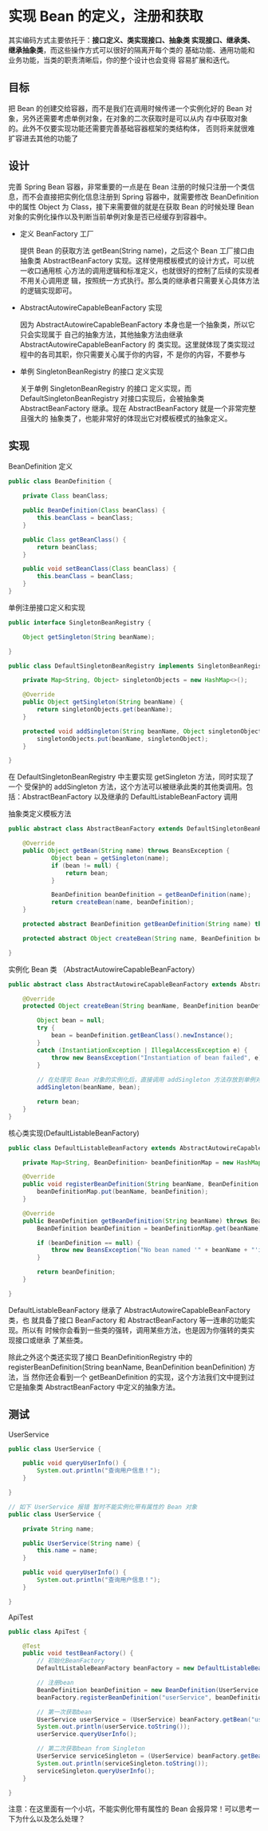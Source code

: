 # 实现 Bean 的定义，注册和获取

其实编码方式主要依托于：**接口定义、类实现接口、抽象类 实现接口、继承类、继承抽象类**，而这些操作方式可以很好的隔离开每个类的 基础功能、通用功能和业务功能，当类的职责清晰后，你的整个设计也会变得
容易扩展和迭代。

## 目标

把 Bean 的创建交给容器，而不是我们在调用时候传递一个实例化好的 Bean 对象，另外还需要考虑单例对象，在对象的二次获取时是可以从内 存中获取对象的。此外不仅要实现功能还需要完善基础容器框架的类结构体，
否则将来就很难扩容进去其他的功能了

## 设计

完善 Spring Bean 容器，非常重要的一点是在 Bean 注册的时候只注册一个类信息，而不会直接把实例化信息注册到 Spring 容器中，就需要修改 BeanDefinition 中的属性 Object 为 Class，接下来需要做的就是在获取 Bean 的时候处理 Bean 对象的实例化操作以及判断当前单例对象是否已经缓存到容器中。

- 定义 BeanFactory 工厂

  提供 Bean 的获取方法 getBean(String name)，之后这个 Bean 工厂接口由抽象类 AbstractBeanFactory 实现。这样使用模板模式的设计方式，可以统一收口通用核 心方法的调用逻辑和标准定义，也就很好的控制了后续的实现者不用关心调用逻
  辑，按照统一方式执行。那么类的继承者只需要关心具体方法的逻辑实现即可。

- AbstractAutowireCapableBeanFactory 实现

  因为 AbstractAutowireCapableBeanFactory 本身也是一个抽象类，所以它只会实现属于 自己的抽象方法，其他抽象方法由继承 AbstractAutowireCapableBeanFactory 的 类实现。这里就体现了类实现过程中的各司其职，你只需要关心属于你的内容，不
  是你的内容，不要参与

- 单例 SingletonBeanRegistry 的接口 定义实现

  关于单例 SingletonBeanRegistry 的接口 定义实现，而 DefaultSingletonBeanRegistry 对接口实现后，会被抽象类 AbstractBeanFactory 继承。现在 AbstractBeanFactory 就是一个非常完整且强大的
  抽象类了，也能非常好的体现出它对模板模式的抽象定义。

## 实现

BeanDefinition 定义

```java
public class BeanDefinition {

    private Class beanClass;

    public BeanDefinition(Class beanClass) {
        this.beanClass = beanClass;
    }

    public Class getBeanClass() {
        return beanClass;
    }

    public void setBeanClass(Class beanClass) {
        this.beanClass = beanClass;
    }
}
```

单例注册接口定义和实现

```java
public interface SingletonBeanRegistry {

	Object getSingleton(String beanName);

}
```

```java
public class DefaultSingletonBeanRegistry implements SingletonBeanRegistry {

	private Map<String, Object> singletonObjects = new HashMap<>();

	@Override
	public Object getSingleton(String beanName) {
		return singletonObjects.get(beanName);
	}

	protected void addSingleton(String beanName, Object singletonObject) {
		singletonObjects.put(beanName, singletonObject);
	}

}
```

在 DefaultSingletonBeanRegistry 中主要实现 getSingleton 方法，同时实现了一个 受保护的 addSingleton 方法，这个方法可以被继承此类的其他类调用。包括：AbstractBeanFactory 以及继承的 DefaultListableBeanFactory 调用

抽象类定义模板方法

```java
public abstract class AbstractBeanFactory extends DefaultSingletonBeanRegistry implements BeanFactory {

	@Override
	public Object getBean(String name) throws BeansException {
			Object bean = getSingleton(name);
			if (bean != null) {
				return bean;
			}

			BeanDefinition beanDefinition = getBeanDefinition(name);
			return createBean(name, beanDefinition);
	}

	protected abstract BeanDefinition getBeanDefinition(String name) throws BeansException;

	protected abstract Object createBean(String name, BeanDefinition beanDefinition) throws BeansException;

}
```

实例化 Bean 类 （AbstractAutowireCapableBeanFactory）

```java
public abstract class AbstractAutowireCapableBeanFactory extends AbstractBeanFactory {

	@Override
	protected Object createBean(String beanName, BeanDefinition beanDefinition) throws BeansException {

		Object bean = null;
		try {
			bean = beanDefinition.getBeanClass().newInstance();
		}
		catch (InstantiationException | IllegalAccessException e) {
			throw new BeansException("Instantiation of bean failed", e);
		}
		
        // 在处理完 Bean 对象的实例化后，直接调用 addSingleton 方法存放到单例对象的缓存中去
		addSingleton(beanName, bean);

		return bean;
	}
}
```

核心类实现(DefaultListableBeanFactory)

```java
public class DefaultListableBeanFactory extends AbstractAutowireCapableBeanFactory implements BeanDefinitionRegistry{

	private Map<String, BeanDefinition> beanDefinitionMap = new HashMap<>();

	@Override
	public void registerBeanDefinition(String beanName, BeanDefinition beanDefinition) {
		beanDefinitionMap.put(beanName, beanDefinition);
	}

	@Override
	public BeanDefinition getBeanDefinition(String beanName) throws BeansException {
		BeanDefinition beanDefinition = beanDefinitionMap.get(beanName);

		if (beanDefinition == null) {
			throw new BeansException("No bean named '" + beanName + "'is defined");
		}

		return beanDefinition;
	}

}
```

DefaultListableBeanFactory 继承了 AbstractAutowireCapableBeanFactory 类，也 就具备了接口 BeanFactory 和 AbstractBeanFactory 等一连串的功能实现。所以有 时候你会看到一些类的强转，调用某些方法，也是因为你强转的类实现接口或继承
了某些类。

除此之外这个类还实现了接口 BeanDefinitionRegistry 中的 registerBeanDefinition(String beanName, BeanDefinition beanDefinition) 方法，当 然你还会看到一个 getBeanDefinition 的实现，这个方法我们文中提到过它是抽象类 AbstractBeanFactory 中定义的抽象方法。

## 测试

UserService

```java
public class UserService {

	public void queryUserInfo() {
		System.out.println("查询用户信息！");
	}

}

// 如下 UserService 报错 暂时不能实例化带有属性的 Bean 对象
public class UserService {

	private String name;

	public UserService(String name) {
		this.name = name;
	}

	public void queryUserInfo() {
		System.out.println("查询用户信息！");
	}

}
```

ApiTest

```java
public class ApiTest {

	@Test
	public void testBeanFactory() {
		// 初始化BeanFactory
		DefaultListableBeanFactory beanFactory = new DefaultListableBeanFactory();

		// 注册bean
		BeanDefinition beanDefinition = new BeanDefinition(UserService.class);
		beanFactory.registerBeanDefinition("userService", beanDefinition);

		// 第一次获取bean
		UserService userService = (UserService) beanFactory.getBean("userService");
		System.out.println(userService.toString());
		userService.queryUserInfo();

		// 第二次获取bean from Singleton
		UserService serviceSingleton = (UserService) beanFactory.getBean("userService");
		System.out.println(serviceSingleton.toString());
		serviceSingleton.queryUserInfo();
	}

}
```

注意：在这里面有一个小坑，不能实例化带有属性的 Bean 会报异常！可以思考一下为什么以及怎么处理？